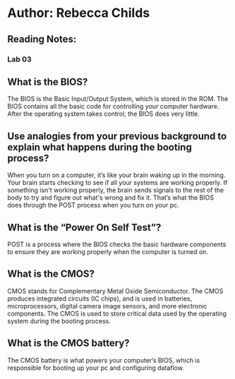 # Author: Rebecca Childs

## Reading Notes:
### Lab 03
## What is the BIOS?
The BIOS is the Basic Input/Output System, which is stored in the ROM. The BIOS contains all the basic code for controlling your computer hardware. After the operating system takes control, the BIOS does very little. 
## Use analogies from your previous background to explain what happens during the booting process?
When you turn on a computer, it’s like your brain waking up in the morning. Your brain starts checking to see if all your systems are working properly. If something isn't working properly, the brain sends signals to the rest of the body to try and figure out what's wrong and fix it. That’s what the BIOS does through the POST process when you turn on your pc. 
## What is the “Power On Self Test”?
POST is a process where the BIOS checks the basic hardware components to ensure they are working properly when the computer is turned on. 
## What is the CMOS?
CMOS stands for Complementary Metal Oxide Semiconductor. The CMOS produces integrated circuits (IC chips), and is used in batteries, microprocessors, digital camera image sensors, and more electronic components. The CMOS is used to store critical data used by the operating system during the booting process. 
## What is the CMOS battery?
The CMOS battery is what powers your computer’s BIOS, which is responsible for booting up your pc and configuring dataflow. 
